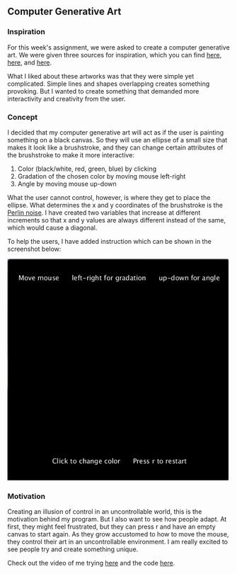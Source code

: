 ## Computer Generative Art

### Inspiration

For this week's assignment, we were asked to create a computer generative art.
We were given three sources for inspiration, which you can find [here](http://dada.compart-bremen.de/docUploads/ProgrammInformation21_PI21.pdf), [here](http://dada.compart-bremen.de/docUploads/COMPUTER_GRAPHICS_AND_ART_Feb1977.pdf), and [here](http://dada.compart-bremen.de/docUploads/COMPUTER_GRAPHICS_AND_ART_May1976.pdf).

What I liked about these artworks was that they were simple yet complicated.
Simple lines and shapes overlapping creates something provoking.
But I wanted to create something that demanded more interactivity and creativity from the user.

### Concept

I decided that my computer generative art will act as if the user is painting something on a black canvas.
So they will use an ellipse of a small size that makes it look like a brushstroke, and they can change certain attributes of the brushstroke to make it more interactive:

1) Color (black/white, red, green, blue) by clicking
2) Gradation of the chosen color by moving mouse left-right
3) Angle by moving mouse up-down

What the user cannot control, however, is where they get to place the ellipse.
What determines the x and y coordinates of the brushstroke is the [Perlin noise](https://en.wikipedia.org/wiki/Perlin_noise).
I have created two variables that increase at different increments so that x and y values are always different instead of the same, which would cause a diagonal.

To help the users, I have added instruction which can be shown in the screenshot below:

<img src="instruction.png" alt="top" width="500" height="500">

### Motivation
Creating an illusion of control in an uncontrollable world, this is the motivation behind my program.
But I also want to see how people adapt.
At first, they might feel frustrated, but they can press r and have an empty canvas to start again.
As they grow accustomed to how to move the mouse, they control their art in an uncontrollable environment.
I am really excited to see people try and create something unique.

Check out the video of me trying [here](https://youtu.be/L2C-IfeIo_8) and the code [here](/dueMarch31/computer_art.pde).
